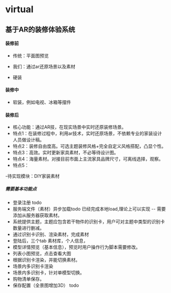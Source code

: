 # virtual

## 基于AR的装修体验系统

#### 装修前
- 传统：平面图预览
- 我们：通过ar还原场景以及素材  

- 硬装

#### 装修中
- 软装，例如电视、冰箱等摆件


#### 装修后
 


- 核心功能：通过AR技，在现实场景中实时还原装修场景。
- 特点1：在装修过程中，利用ar技术，实时还原场景，不依赖专业的家装设计人员做设计稿。
- 特点2：装修自由度高。可选主题装修风格+完全自定义风格搭配，凸显个性。
- 特点3：高效。实时更新家具素材，不必等待设计图。
- 特点4：海量素材。对接目前市面上主流家具品牌尺寸，可离线选择，观察。
- 特点5：





-待实现模块：DIY家装素材



##### 需要基本功能点
- 登录注册  todo
- 服务端文件（素材）异步加载todo 已经完成本地load,理论上可以实现 -- 需要添加从服务器获取素材。
- 系统提供主题，主题应包含若干物件的识别卡，用户可对主题中类型的识别卡数量进行删减。
- 通过识别卡识别、渲染素材，完成素材
- 登陆后，三个tab 素材库，个人信息，
- 模型详情预览（基本信息），预览时用户操作行为脚本需要修改。
- 列表小图预览，点击查看大图
- 根据识别卡渲染，并能切换素材。
- 场景内多识别卡渲染
- 场景内多识别卡，针对单模型切换。
- 购物清单保存。
- 保存配置（全景图增加3D） todo
